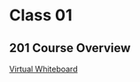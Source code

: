 # Class 01

## 201 Course Overview

[Virtual Whiteboard](https://projects.invisionapp.com/freehand/document/VGim9fgDf) 

